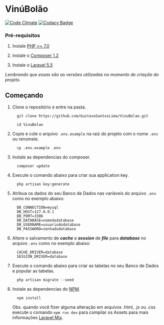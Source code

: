 # VinúBolão

[![Code Climate](https://codeclimate.com/github/VinuBolao/VinuBolao/badges/gpa.svg)](https://codeclimate.com/github/VinuBolao/VinuBolao)
[![Codacy Badge](https://api.codacy.com/project/badge/Grade/51ff3b4bd55b4d06b0cb240b62839b88)](https://www.codacy.com/app/GustavoSantosLima/VinuBolao?utm_source=github.com&amp;utm_medium=referral&amp;utm_content=VinuBolao/VinuBolao&amp;utm_campaign=Badge_Grade)

### Pré-requisitos

1. Instale [PHP >= 7.0](http://php.net/downloads.php)

2. Instale o [Composer 1.2](https://getcomposer.org)

3. Instale o [Laravel 5.5](https://laravel.com/docs/5.5#installation)

_Lembrando que essas são as versões utilizadas no momento de criação do projeto._

## Começando

1. Clone o repositório e entre na pasta.

    ```
      git clone https://github.com/GustavoSantosLima/VinuBolao.git
      
      cd VinuBolao
    ```

2. Copie e cole o arquivo `.env.example` na raiz do projeto com o nome `.env` ou renomeie.

    ```
      cp .env.example .env
    ```
    
3. Instale as dependencias do composer.

    ```
      composer update
    ```

4. Execute o comando abaixo para criar sua application key.

    ```
      php artisan key:generate
    ```

5. Atribua os dados do seu Banco de Dados nas variáveis do arquivo `.env` como no exemplo abaixo:

    ```
      DB_CONNECTION=mysql
      DB_HOST=127.0.0.1
      DB_PORT=3306
      DB_DATABASE=nomedodatabase
      DB_USERNAME=usuariododatabase
      DB_PASSWORD=senhadodatabase
    ```

4. Altere o salvamento de **_cache_** e **_session_** de **_file_** para **_database_** no arquivo `.env` como no exemplo abaixo:

    ```
      CACHE_DRIVER=database
      SESSION_DRIVER=database
    ```

4. Execute o comando abaixo para criar as tabelas no seu Banco de Dados e popular as tabelas.

    ```
      php artisan migrate --seed
    ```

6. Instale as dependencias do [NPM](http://php.net/downloads.php).

    ```
      npm install
    ```

    Obs. quando você fizer alguma alteração em arquivos .html, .js ou .css execute o comando `npm run dev` para compilar os Assets para mais informações [Laravel Mix](https://laravel.com/docs/5.4/mix).
